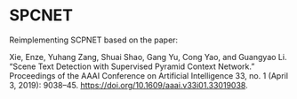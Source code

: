 # SPCNET
Reimplementing SCPNET based on the paper: 

Xie, Enze, Yuhang Zang, Shuai Shao, Gang Yu, Cong Yao, and Guangyao Li. “Scene Text Detection with Supervised Pyramid Context Network.” Proceedings of the AAAI Conference on Artificial Intelligence 33, no. 1 (April 3, 2019): 9038–45. https://doi.org/10.1609/aaai.v33i01.33019038.
